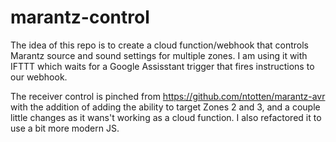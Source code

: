 # marantz-control
The idea of this repo is to create a cloud function/webhook that controls Marantz source and sound settings for multiple zones. I am using it with IFTTT which waits for a Google Assisstant trigger that fires instructions to our webhook.

The receiver control is pinched from https://github.com/ntotten/marantz-avr with the addition of adding the ability to target Zones 2 and 3, and a couple little 
changes as it wans't working as a cloud function. I also refactored it to use a bit more modern JS.


